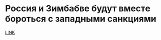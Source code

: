 # Россия и Зимбабве будут вместе бороться с западными санкциями



[LINK](https://varlamov.ru/1689545.html)